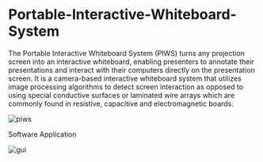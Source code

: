# Portable-Interactive-Whiteboard-System

The Portable Interactive Whiteboard System (PIWS) turns any
projection screen into an interactive whiteboard, enabling presenters to
annotate their presentations and interact with their computers directly
on the presentation screen. It is a camera-based interactive whiteboard
system that utilizes image processing algorithms to detect screen
interaction as opposed to using special conductive surfaces or
laminated wire arrays which are commonly found in resistive, capacitive
and electromagnetic boards. 

![piws](https://user-images.githubusercontent.com/72594582/113693020-b8229380-9700-11eb-87e4-67d3ba5673c3.JPG)

Software Application

![gui](https://user-images.githubusercontent.com/72594582/113693466-3717cc00-9701-11eb-8380-d1ee26e403f2.JPG)




